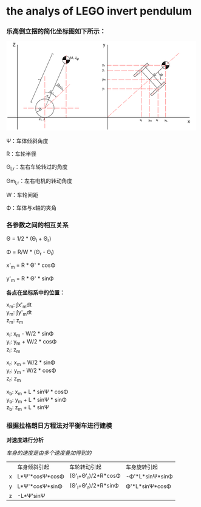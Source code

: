 # the analys of LEGO invert pendulum
### 乐高倒立摆的简化坐标图如下所示：
![](image/invert_pendulum.png)

Ψ：车体倾斜角度

R：车轮半径

Θ<sub>l,r</sub>：左右车轮转过的角度

Θm<sub>l,r</sub>：左右电机的转动角度

W：车轮间距

Φ：车体与x轴的夹角
### 各参数之间的相互关系

Θ = 1/2 * (Θ<sub>l</sub> + Θ<sub>r</sub>)

Φ = R/W * (Θ<sub>r</sub> - Θ<sub>l</sub>)

x'<sub>m</sub> = R * Θ' * cosΦ

y'<sub>m</sub> = R * Θ' * sinΦ

**各点在坐标系中的位置：**

x<sub>m</sub>: &int;x'<sub>m</sub>dt  
y<sub>m</sub>: &int;y'<sub>m</sub>dt  
z<sub>m</sub>: z<sub>m</sub>

x<sub>l</sub>: x<sub>m</sub> - W/2 * sinΦ  
y<sub>l</sub>: y<sub>m</sub> + W/2 * cosΦ  
z<sub>l</sub>: z<sub>m</sub>

x<sub>r</sub>: x<sub>m</sub> + W/2 * sinΦ  
y<sub>r</sub>: y<sub>m</sub> - W/2 * cosΦ  
z<sub>r</sub>: z<sub>m</sub>

x<sub>b</sub>: x<sub>m</sub> + L * sinΨ * cosΦ  
y<sub>b</sub>: y<sub>m</sub> + L * sinΨ * sinΦ  
z<sub>b</sub>: z<sub>m</sub> + L * sinΨ  

### 根据拉格朗日方程法对平衡车进行建模

**对速度进行分析**  

*车身的速度是由多个速度叠加得到的*  
<table>
	<tr>
		<td> </td> <td>车身倾斜引起</td> <td>车轮转动引起</td> <td>车身旋转引起</td>
	</tr>
	<tr>
		<td>x</td> <td>L*Ψ'*cosΨ*cosΦ</td> <td>(Θ'<sub>l</sub>+Θ'<sub>r</sub>)/2*R*cosΦ</td> 
		<td>-Φ'*L*sinΨ*sinΦ</td>
	</tr>
	<tr>
		<td>y</td> <td>L*Ψ'*cosΨ*sinΦ</td> <td>(Θ'<sub>l</sub>+Θ'<sub>r</sub>)/2*R*sinΦ</td>
		<td>Φ'*L*sinΨ*cosΦ</td>
	</tr>
	<tr>
		<td>z</td> <td>-L*Ψ'sinΨ</td> <td></td> <td></td>
	</tr>
</table>
